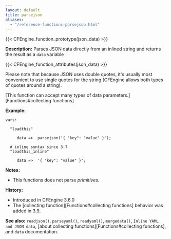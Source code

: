 ```yaml
---
layout: default
title: parsejson
aliases:
  - "/reference-functions-parsejson.html"
---
```


{{< CFEngine_function_prototype(json_data) >}}

**Description:** Parses JSON data directly from an inlined string and
returns the result as a `data` variable

{{< CFEngine_function_attributes(json_data) >}}

Please note that because JSON uses double quotes, it's usually most
convenient to use single quotes for the string (CFEngine allows both
types of quotes around a string).

[This function can accept many types of data parameters.][Functions#collecting functions]

**Example:**

```cf3
vars:

  "loadthis"

     data =>  parsejson('{ "key": "value" }');

  # inline syntax since 3.7
  "loadthis_inline"

     data =>  '{ "key": "value" }';
```

**Notes:**

- This functions does not parse _primitives_.

**History:**

- Introduced in CFEngine 3.6.0
- The [collecting function][Functions#collecting functions] behavior was added in 3.9.

**See also:** `readjson()`, `parseyaml()`, `readyaml()`, `mergedata()`, `Inline YAML and JSON data`, [about collecting functions][Functions#collecting functions], and `data` documentation.

